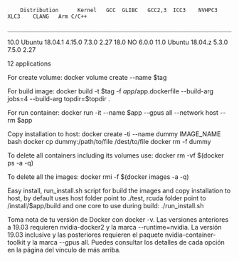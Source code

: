         Distribution	  Kernel   GCC	GLIBC	GCC2,3	ICC3	NVHPC3	XLC3	CLANG	Arm C/C++
        ___________________________________________________________________________________
10.0    Ubuntu 18.04.1	 4.15.0	  7.3.0	 2.27         18.0           NO   6.0.0
11.0    Ubuntu 18.04.z   5.3.0    7.5.0  2.27  

12 applications 

For create volume:
 docker volume create --name $tag

For build image:
 docker build -t $tag -f $app/$app.dockerfile --build-arg jobs=4 --build-arg topdir=$topdir .

For run container:
 docker run -it --name $app --gpus all --network host --rm $app

Copy installation to host:
docker create -ti --name dummy IMAGE_NAME bash
docker cp dummy:/path/to/file /dest/to/file
docker rm -f dummy

To delete all containers including its volumes use:
docker rm -vf $(docker ps -a -q)

To delete all the images:
docker rmi -f $(docker images -a -q)

Easy install, run_install.sh script for build the images and copy installation to host, by default uses host folder point to ./test, rcuda folder point to /install/$app/build and one core to use during build:
./run_install.sh

Toma nota de tu versión de Docker con docker -v. Las versiones anteriores a 19.03 requieren nvidia-docker2 y la marca --runtime=nvidia. La versión 19.03 inclusive y las posteriores requieren el paquete nvidia-container-toolkit y la marca --gpus all. Puedes consultar los detalles de cada opción en la página del vínculo de más arriba.